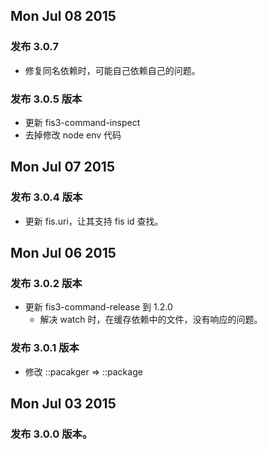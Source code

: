 ## Mon Jul 08 2015
### 发布 3.0.7

- 修复同名依赖时，可能自己依赖自己的问题。

### 发布 3.0.5 版本

- 更新 fis3-command-inspect
- 去掉修改 node env 代码


## Mon Jul 07 2015

### 发布 3.0.4 版本

- 更新 fis.uri，让其支持 fis id 查找。

## Mon Jul 06 2015

### 发布 3.0.2 版本

- 更新 fis3-command-release 到 1.2.0
  - 解决 watch 时，在缓存依赖中的文件，没有响应的问题。

### 发布 3.0.1 版本

- 修改 ::pacakger => ::package

## Mon Jul 03 2015

### 发布 3.0.0 版本。
